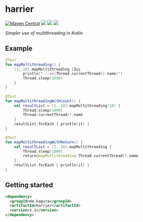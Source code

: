 # harrier 
[![Maven Central](https://maven-badges.herokuapp.com/maven-central/me.kagura/harrier/badge.svg)](https://maven-badges.herokuapp.com/maven-central/me.kagura/harrier) 
![](https://img.shields.io/badge/language-Kotlin-red.svg)
![](https://img.shields.io/badge/platform-jvm-red.svg)
![](https://img.shields.io/badge/license-MIT-blue.svg)

*Simpler use of multithreading in Kotlin*

## Example
```kotlin
@Test
fun mapMultithreading() {
    (1..10).mapMultithreading {åçç
        println("--->${Thread.currentThread().name}")
        Thread.sleep(1000)
    }
}

@Test
fun mapMultithreadingWithCount() {
    val resultList = (1..10).mapMultithreading(10) {
        Thread.sleep(1000)
        Thread.currentThread().name
    }
    resultList.forEach { println(it) }
}

@Test
fun mapMultithreadingWithReturn() {
    val resultList = (1..10).mapMultithreading {
        Thread.sleep(1000)
        return@mapMultithreading Thread.currentThread().name
    }
    resultList.forEach { println(it) }
}
```
## Getting started
```xml
<dependency>
  <groupId>me.kagura</groupId>
  <artifactId>harrier</artifactId>
  <version>1.1</version>
</dependency>
```
